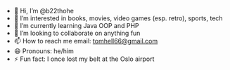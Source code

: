 - 👋 Hi, I’m @b22thohe
- 👀 I’m interested in books, movies, video games (esp. retro), sports, tech
- 🌱 I’m currently learning Java OOP and PHP
- 💞️ I’m looking to collaborate on anything fun
- 📫 How to reach me email: tomhell66@gmail.com
- 😄 Pronouns: he/him
- ⚡ Fun fact: I once lost my belt at the Oslo airport

<!---
b22thohe/b22thohe is a ✨ special ✨ repository because its `README.md` (this file) appears on your GitHub profile.
You can click the Preview link to take a look at your changes.
--->
